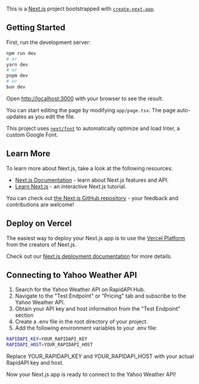 This is a [Next.js](https://nextjs.org/) project bootstrapped with [`create-next-app`](https://github.com/vercel/next.js/tree/canary/packages/create-next-app).

## Getting Started

First, run the development server:

```bash
npm run dev
# or
yarn dev
# or
pnpm dev
# or
bun dev
```

Open [http://localhost:3000](http://localhost:3000) with your browser to see the result.

You can start editing the page by modifying `app/page.tsx`. The page auto-updates as you edit the file.

This project uses [`next/font`](https://nextjs.org/docs/basic-features/font-optimization) to automatically optimize and load Inter, a custom Google Font.

## Learn More

To learn more about Next.js, take a look at the following resources:

- [Next.js Documentation](https://nextjs.org/docs) - learn about Next.js features and API.
- [Learn Next.js](https://nextjs.org/learn) - an interactive Next.js tutorial.

You can check out [the Next.js GitHub repository](https://github.com/vercel/next.js/) - your feedback and contributions are welcome!

## Deploy on Vercel

The easiest way to deploy your Next.js app is to use the [Vercel Platform](https://vercel.com/new?utm_medium=default-template&filter=next.js&utm_source=create-next-app&utm_campaign=create-next-app-readme) from the creators of Next.js.

Check out our [Next.js deployment documentation](https://nextjs.org/docs/deployment) for more details.

## Connecting to Yahoo Weather API

1. Search for the Yahoo Weather API on RapidAPI Hub.
2. Navigate to the "Test Endpoint" or "Pricing" tab and subscribe to the Yahoo Weather API.
3. Obtain your API key and host information from the "Test Endpoint" section
4. Create a .env file in the root directory of your project.
5. Add the following environment variables to your .env file:

```bash
RAPIDAPI_KEY=YOUR_RAPIDAPI_KEY
RAPIDAPI_HOST=YOUR_RAPIDAPI_HOST
```

Replace YOUR_RAPIDAPI_KEY and YOUR_RAPIDAPI_HOST with your actual RapidAPI key and host.

Now your Next.js app is ready to connect to the Yahoo Weather API!
